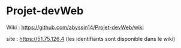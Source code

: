# Projet-devWeb

Wiki : https://github.com/abyssin14/Projet-devWeb/wiki

site : https://51.75.126.4 (les identifiants sont disponible dans le wiki)
